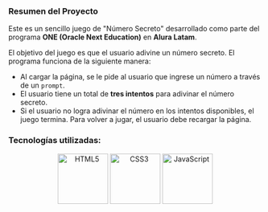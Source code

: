 
### Resumen del Proyecto

Este es un sencillo juego de "Número Secreto" desarrollado como parte del programa **ONE (Oracle Next Education)** en **Alura Latam**.

El objetivo del juego es que el usuario adivine un número secreto. El programa funciona de la siguiente manera:

* Al cargar la página, se le pide al usuario que ingrese un número a través de un `prompt`.
* El usuario tiene un total de **tres intentos** para adivinar el número secreto.
* Si el usuario no logra adivinar el número en los intentos disponibles, el juego termina. Para volver a jugar, el usuario debe recargar la página.

### Tecnologías utilizadas:

<div align="center">
  <img src="https://cdn.jsdelivr.net/gh/devicons/devicon@latest/icons/html5/html5-original.svg" height="100" alt="HTML5" />
  <img src="https://cdn.jsdelivr.net/gh/devicons/devicon@latest/icons/css3/css3-original.svg" height="100" alt="CSS3" />
  <img src="https://cdn.jsdelivr.net/gh/devicons/devicon@latest/icons/javascript/javascript-original.svg" height="100" alt="JavaScript" />
</div>
